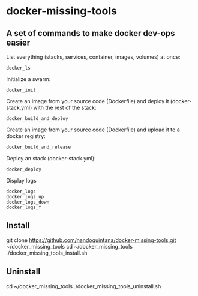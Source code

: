 # docker-missing-tools

## A set of commands to make docker dev-ops easier


List everything (stacks, services, container, images, volumes) at once:

```
docker_ls
```

Initialize a swarm:
```
docker_init
```

Create an image from your source code (Dockerfile) and deploy it (docker-stack.yml) with the rest of the stack:
```
docker_build_and_deploy
```

Create an image from your source code (Dockerfile) and upload it to a docker registry:
```
docker_build_and_release
```

Deploy an stack (docker-stack.yml):
```
docker_deploy
```

Display logs
```
docker_logs
docker_logs_up
docker_logs_down
docker_logs_f
```

## Install

git clone https://github.com/nandoquintana/docker-missing-tools.git ~/docker_missing_tools
cd ~/docker_missing_tools
./docker_missing_tools_install.sh

## Uninstall

cd ~/docker_missing_tools
./docker_missing_tools_uninstall.sh
